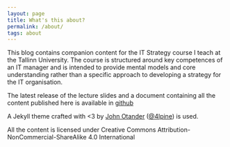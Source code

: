 ```yaml
---
layout: page
title: What's this about?
permalink: /about/
tags: about
---
```

This blog contains companion content for the IT Strategy course I teach at the Tallinn University. The course is structured around key competences of an IT manager and is intended to provide mental models and core understanding rather than a specific approach to developing a strategy for the IT organisation.

The latest release of the lecture slides and a document containing all the content published here is available in [github](https://github.com/andreskytt/it_strateegia/releases/latest) 

A Jekyll theme crafted with <3 by [John Otander](http://johnotander.com)
([@4lpine](https://twitter.com/4lpine)) is used.

All the content is licensed under  Creative Commons Attribution-NonCommercial-ShareAlike 4.0 International
